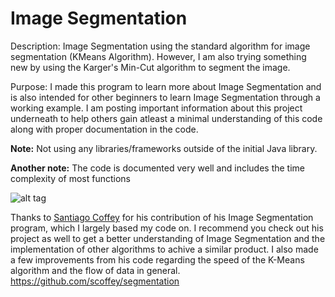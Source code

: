 # Image Segmentation
Description: Image Segmentation using the standard algorithm for image segmentation (KMeans Algorithm).
However, I am also trying something new by using the Karger's Min-Cut algorithm to segment the image. 

Purpose: I made this program to learn more about Image Segmentation and is also intended for other beginners to learn Image Segmentation through a working example. I am posting important information about this project underneath to help others gain atleast a minimal understanding of this code along with proper documentation in the code.

**Note:** Not using any libraries/frameworks outside of the initial Java library.

**Another note:** The code is documented very well and includes the time complexity of most functions

![alt tag](https://lh3.googleusercontent.com/NZLwffOxiOUO_K2StDljvpSDShyFzDo134FxmKi8HqmBFRR4KiPfO6ZaZySRPsjidx3yy4_utGJnkFQ=w1920-h931)

Thanks to [Santiago Coffey](https://github.com/scoffey) for his contribution of his Image Segmentation program, which I largely based my code on. I recommend you check out his project as well to get a better understanding of Image Segmentation and the implementation of other algorithms to achive a similar product. I also made a few improvements from his code regarding the speed of the K-Means algorithm and the flow of data in general.
https://github.com/scoffey/segmentation
